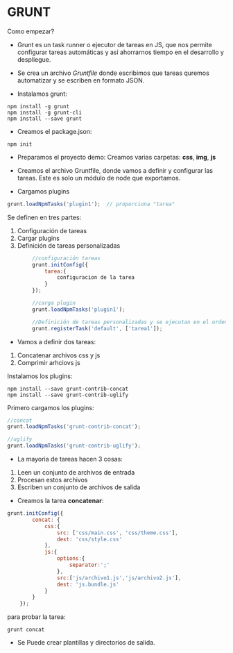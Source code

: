# GRUNT

Como empezar?
* Grunt es un task runner o ejecutor de tareas en JS,   que nos permite configurar tareas automáticas y así   ahorrarnos tiempo en el desarrollo y despliegue.

* Se crea un archivo *Gruntfile* donde escribimos que tareas quremos automatizar y se escriben en formato JSON.

* Instalamos grunt:
```
npm install -g grunt
npm install -g grunt-cli
npm install --save grunt
```

* Creamos el package.json:
```
npm init
```

* Preparamos el proyecto demo:
Creamos varias carpetas:
__css__,
__img__,
__js__

* Creamos el archivo Gruntfile, donde vamos a definir y configurar las tareas.
Este es solo un módulo de node que exportamos.

* Cargamos plugins
```javascript
grunt.loadNpmTasks('plugin1');  // proporciona "tarea"
```

Se definen en tres partes:
1. Configuración de tareas
2. Cargar plugins
3. Definición de tareas personalizadas
```javascript
        //configuración tareas
        grunt.initConfig({
            tarea:{
                configuracion de la tarea
            }
        });

        //carga plugin
        grunt.loadNpmTasks('plugin1'); 

        //Definición de tareas personalizadas y se ejecutan en el orden que se pongan, default es la tarea q se ejecuta si no escogemos otra.
        grunt.registerTask('default', ['tarea1']);
```

* Vamos a definir dos tareas:
1. Concatenar archivos css y js
2. Comprimir arhciovs js 

Instalamos los plugins:
```
npm install --save grunt-contrib-concat
npm install --save grunt-contrib-uglify
```

Primero cargamos los plugins:
```javascript
//concat
grunt.loadNpmTasks('grunt-contrib-concat');

//uglify
grunt.loadNpmTasks('grunt-contrib-uglify');
```
* La mayoria de tareas hacen 3 cosas:

1. Leen un conjunto de archivos de entrada
2. Procesan estos archivos
3. Escriben un conjunto de archivos de salida

* Creamos la tarea __concatenar__:
```javascript
grunt.initConfig({
        concat: {
            css:{
                src: ['css/main.css', 'css/theme.css'],
                dest: 'css/style.css'
            },
            js:{
                options:{
                    separator:';'
                },
                src:['js/archivo1.js','js/archivo2.js'],
                dest: 'js.bundle.js'
            }
        }
    });
```
para probar la tarea:
```
grunt concat
```

* Se Puede crear plantillas y directorios de salida.




